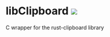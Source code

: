 # libClipboard ![](https://github.com/feenkcom/libclipboard/workflows/Cargo%20Build/badge.svg)
C wrapper for the rust-clipboard library
